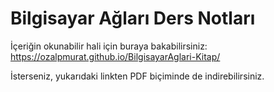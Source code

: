 # Bilgisayar Ağları Ders Notları
İçeriğin okunabilir hali için buraya bakabilirsiniz: https://ozalpmurat.github.io/BilgisayarAglari-Kitap/

İsterseniz, yukarıdaki linkten PDF biçiminde de indirebilirsiniz.
